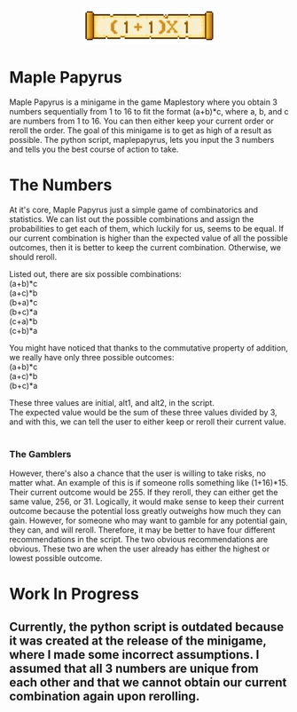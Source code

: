 
<p align = "center">
  <img src = "images/cleaned1plus1times1.jpg">
</p>

# Maple Papyrus
Maple Papyrus is a minigame in the game Maplestory where you obtain 3 numbers sequentially from 1 to 16 to fit the format (a+b)\*c, where a, b, and c are numbers from 1 to 16. You can then either keep your current order or reroll the order. The goal of this minigame is to get as high of a result as possible.
The python script, maplepapyrus, lets you input the 3 numbers and tells you the best course of action to take.


# The Numbers
At it's core, Maple Papyrus just a simple game of combinatorics and statistics. We can list out the possible combinations and assign the probabilities to get each of them, which luckily for us, seems to be equal. If our current combination is higher than the expected value of all the possible outcomes, then it is better to keep the current combination. Otherwise, we should reroll.

Listed out, there are six possible combinations:
<br>
(a+b)\*c
<br>
(a+c)\*b
<br>
(b+a)\*c
<br>
(b+c)\*a
<br>
(c+a)\*b
<br>
(c+b)\*a

You might have noticed that thanks to the commutative property of addition, we really have only three possible outcomes:
<br>
(a+b)\*c
<br>
(a+c)\*b
<br>
(b+c)\*a

These three values are initial, alt1, and alt2, in the script.
<br>
The expected value would be the sum of these three values divided by 3, and with this, we can tell the user to either keep or reroll their current value.
<br>
<br>
### The Gamblers
However, there's also a chance that the user is willing to take risks, no matter what. An example of this is if someone rolls something like (1+16)\*15.
<br>
Their current outcome would be 255. If they reroll, they can either get the same value, 256, or 31. Logically, it would make sense to keep their current outcome because the potential loss greatly outweighs how much they can gain. However, for someone who may want to gamble for any potential gain, they can, and will reroll. Therefore, it may be better to have four different recommendations in the script.
The two obvious recommendations are obvious. These two are when the user already has either the highest or lowest possible outcome.
<!-- write out the values. increase of only 1 vs loss of ___ etc -->

# **Work In Progress**
## Currently, the python script is outdated because it was created at the release of the minigame, where I made some incorrect assumptions. I assumed that all 3 numbers are unique from each other and that we cannot obtain our current combination again upon rerolling.
